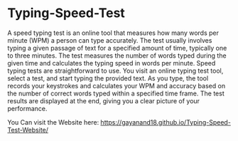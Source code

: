 # Typing-Speed-Test

A speed typing test is an online tool that measures how many words per minute (WPM) a person can type accurately. The test usually involves typing a given passage of text for a specified amount of time, typically one to three minutes. The test measures the number of words typed during the given time and calculates the typing speed in words per minute.
Speed typing tests are straightforward to use. You visit an online typing test tool, select a test, and start typing the provided text. As you type, the tool records your keystrokes and calculates your WPM and accuracy based on the number of correct words typed within a specified time frame. The test results are displayed at the end, giving you a clear picture of your performance.

You Can visit the Website here: https://gayanand18.github.io/Typing-Speed-Test-Website/
